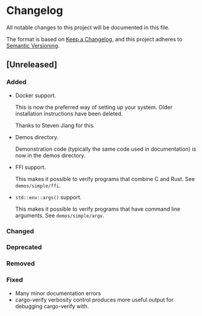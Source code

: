 # Changelog

All notable changes to this project will be documented in this file.

The format is based on [Keep a Changelog](https://keepachangelog.com/en/1.0.0/),
and this project adheres to [Semantic
Versioning](https://semver.org/spec/v2.0.0.html).

## [Unreleased]

### Added

- Docker support.

  This is now the preferred way of setting up your system.
  Older installation instructions have been deleted.

  Thanks to Steven Jiang for this.

- Demos directory.

  Demonstration code (typically the same code used in documentation)
  is now in the demos directory.

- FFI support.

  This makes it possible to verify programs that combine
  C and Rust. See `demos/simple/ffi`.

- `std::env::args()` support.

  This makes it possible to verify programs that have
  command line arguments. See `demos/simple/argv`.

### Changed

### Deprecated

### Removed

### Fixed

- Many minor documentation errors
- cargo-verify verbosity control produces more useful output for debugging
  cargo-verify with.



[0.0.2]: https://github.com/project-oak/rust-verification-tools/compare/v0.0.1...v0.0.2
[0.0.1]: https://github.com/project-oak/rust-verification-tools/releases/tag/v0.0.1
